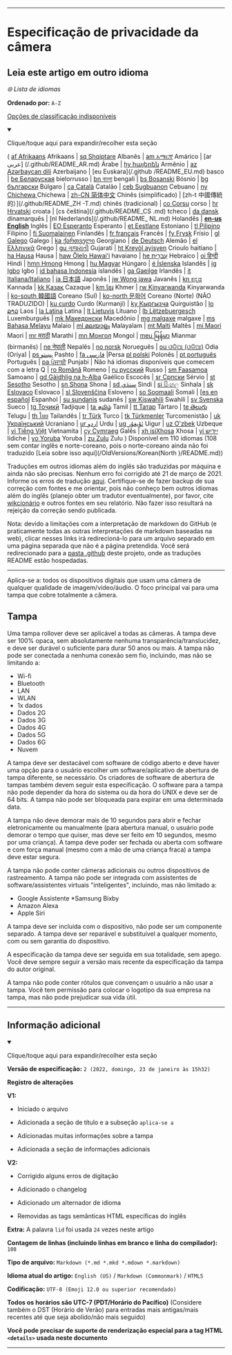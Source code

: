 
***

# Especificação de privacidade da câmera

## Leia este artigo em outro idioma

_🌐 Lista de idiomas_

**Ordenado por:** `A-Z`

[Opções de classificação indisponíveis](https://github.com/seanpm2001/Camera-privacy-specification/)

<details open><summary><p>Clique/toque aqui para expandir/recolher esta seção</p></summary>

( [af Afrikaans](/.github/README_AF.md) Afrikaans | [sq Shqiptare](/.github/README_SQ.md) Albanês | [am አማርኛ](/.github/README_AM.md) Amárico | [ar عربى] (/.github/README_AR.md) Árabe | [hy հայերեն](/.github/README_HY.md) Armênio | [az Azərbaycan dili](/.github/README_AZ.md) Azerbaijano | [eu Euskara](/.github /README_EU.md) basco | [be Беларуская](/.github/README_BE.md) bielorrusso | [bn বাংলা](/.github/README_BN.md) bengali | [bs Bosanski](/.github/README_BS.md) Bósnio | [bg български](/.github/README_BG.md) Búlgaro | [ca Català](/.github/README_CA.md) Catalão | [ceb Sugbuanon](/.github/README_CEB.md) Cebuano | [ny Chichewa ](/.github/README_NY.md) Chichewa | [zh-CN 简体中文](/.github/README_ZH-CN.md) Chinês (simplificado) | [zh-t 中國傳統的）](/.github/README_ZH -T.md) chinês (tradicional) | [co Corsu](/.github/README_CO.md) corso | [hr Hrvatski](/.github/README_HR.md) croata | [cs čeština](/.github/README_CS .md) tcheco | [da dansk](README_DA.md) dinamarquês | [nl Nederlands](/.github/README_ NL.md) Holandês | [**en-us English**](/.github/README.md) Inglês | [EO Esperanto](/.github/README_EO.md) Esperanto | [et Eestlane](/.github/README_ET.md) Estoniano | [tl Pilipino](/.github/README_TL.md) Filipino | [fi Suomalainen](/.github/README_FI.md) Finlandês | [fr français](/.github/README_FR.md) Francês | [fy Frysk](/.github/README_FY.md) Frísio | [gl Galego](/.github/README_GL.md) Galego | [ka ქართველი](/.github/README_KA) Georgiano | [de Deutsch](/.github/README_DE.md) Alemão | [el Ελληνικά](/.github/README_EL.md) Grego | [gu ગુજરાતી](/.github/README_GU.md) Gujarati | [ht Kreyòl ayisyen](/.github/README_HT.md) Crioulo haitiano | [ha Hausa](/.github/README_HA.md) Hausa | [haw Ōlelo Hawaiʻi](/.github/README_HAW.md) havaiano | [he עִברִית](/.github/README_HE.md) Hebraico | [oi हिन्दी](/.github/README_HI.md) Hindi | [hmn Hmong](/.github/README_HMN.md) Hmong | [hu Magyar](/.github/README_HU.md) Húngaro | [é Íslenska](/.github/README_IS.md) Islandês | [ig Igbo](/.github/README_IG.md) Igbo | [id bahasa Indonesia](/.github/README_ID.md) islandês | [ga Gaeilge](/.github/README_GA.md) Irlandês | [it Italiana/Italiano](/.github/README_IT.md) | [ja 日本語](/.github/README_JA.md) Japonês | [jw Wong jawa](/.github/README_JW.md) Javanês | [kn ಕನ್ನಡ](/.github/README_KN.md) Kannada | [kk Қазақ](/.github/README_KK.md) Cazaque | [km ខ្មែរ](/.github/README_KM.md) Khmer | [rw Kinyarwanda](/.github/README_RW.md) Kinyarwanda | [ko-south 韓國語](/.github/README_KO_SOUTH.md) Coreano (Sul) | [ko-north 문화어](README_KO_NORTH.md) Coreano (Norte) (NÃO TRADUZIDO) | [ku curdo](/.github/README_KU.md) Curdo (Kurmanji) | [ky Кыргызча](/.github/README_KY.md) Quirguistão | [lo ລາວ](/.github/README_LO.md) Laos | [la Latina](/.github/README_LA.md) Latina | [lt Lietuvis](/.github/README_LT.md) Lituano | [lb Lëtzebuergesch](/.github/README_LB.md) Luxemburguês | [mk Македонски](/.github/README_MK.md) Macedônio | [mg malgaxe](/.github/README_MG.md) malgaxe | [ms Bahasa Melayu](/.github/README_MS.md) Malaio | [ml മലയാളം](/.github/README_ML.md) Malayalam | [mt Malti](/.github/README_MT.md) Maltês | [mi Maori](/.github/README_MI.md) Maori | [mr मराठी](/.github/README_MR.md) Marathi | [mn Монгол](/.github/README_MN.md) Mongol | [meu မြန်မာ](/.github/README_MY.md) Mianmar (birmanês) | [ne नेपाली](/.github/README_NE.md) Nepalês | [no norsk](/.github/README_NO.md) Norueguês | [ou ଓଡିଆ (ଓଡିଆ)](/.github/README_OR.md) Odia (Oriya) | [ps پښتو](/.github/README_PS.md) Pashto | [fa فارسی](/.github/README_FA.md) |Persa [pl polski](/.github/README_PL.md) Polonês | [pt português](/.github/README_PT.md) Português | [pa ਪੰਜਾਬੀ](/.github/README_PA.md) Punjabi | Não há idiomas disponíveis que comecem com a letra Q | [ro Română](/.github/README_RO.md) Romeno | [ru русский](/.github/README_RU.md) Russo | [sm Faasamoa](/.github/README_SM.md) Samoano | [gd Gàidhlig na h-Alba](/.github/README_GD.md) Gaélico Escocês | [sr Српски](/.github/README_SR.md) Sérvio | [st Sesotho](/.github/README_ST.md) Sesotho | [sn Shona](/.github/README_SN.md) Shona | [sd سنڌي](/.github/README_SD.md) Sindi | [si සිංහල](/.github/README_SI.md) Sinhala | [sk Eslovaco](/.github/README_SK.md) Eslovaco | [sl Slovenščina](/.github/README_SL.md) Esloveno | [so Soomaali](/.github/README_SO.md) Somali | [[es en español](/.github/README_ES.md) Espanhol | [su sundanis](/.github/README_SU.md) sudanês | [sw Kiswahili](/.github/README_SW.md) Swahili | [sv Svenska](/.github/README_SV.md) Sueco | [tg Тоҷикӣ](/.github/README_TG.md) Tadjique | [ta தமிழ்](/.github/README_TA.md) Tamil | [tt Татар](/.github/README_TT.md) Tártaro | [te తెలుగు](/.github/README_TE.md) Telugu | [th ไทย](/.github/README_TH.md) Tailandês | [tr Türk](/.github/README_TR.md) Turco | [tk Türkmenler](/.github/README_TK.md) Turcomenistão | [uk Український](/.github/README_UK.md) Ucraniano | [ur اردو](/.github/README_UR.md) Urdu | [ug ئۇيغۇر](/.github/README_UG.md) Uigur | [uz O'zbek](/.github/README_UZ.md) Uzbeque | [vi Tiếng Việt](/.github/README_VI.md) Vietnamita | [cy Cymraeg](/.github/README_CY.md) Galês | [xh isiXhosa](/.github/README_XH.md) Xhosa | [yi יידיש](/.github/README_YI.md) Iídiche | [yo Yoruba](/.github/README_YO.md) Yoruba | [zu Zulu](/.github/README_ZU.md) Zulu ) Disponível em 110 idiomas (108 sem contar inglês e norte-coreano, pois o norte-coreano ainda não foi traduzido [Leia sobre isso aqui](/OldVersions/Korean(North )/README.md))

Traduções em outros idiomas além do inglês são traduzidas por máquina e ainda não são precisas. Nenhum erro foi corrigido até 21 de março de 2021. Informe os erros de tradução [aqui](https://github.com/seanpm2001/SeansLifeArchive_Extras_Wikipedia/issues/). Certifique-se de fazer backup de sua correção com fontes e me orientar, pois não conheço bem outros idiomas além do inglês (planejo obter um tradutor eventualmente), por favor, cite [wikcionário](https://en.wiktionary.org) e outros fontes em seu relatório. Não fazer isso resultará na rejeição da correção sendo publicada.

Nota: devido a limitações com a interpretação de markdown do GitHub (e praticamente todas as outras interpretações de markdown baseadas na web), clicar nesses links irá redirecioná-lo para um arquivo separado em uma página separada que não é a página pretendida. Você será redirecionado para a [pasta .github](/.github/) deste projeto, onde as traduções README estão hospedadas.

</detalhes>

---

Aplica-se a: todos os dispositivos digitais que usam uma câmera de qualquer qualidade de imagem/vídeo/áudio. O foco principal vai para uma tampa que cobre totalmente a câmera.

## Tampa

Uma tampa rollover deve ser aplicável a todas as câmeras. A tampa deve ser 100% opaca, sem absolutamente nenhuma transparência/translucidez, e deve ser durável o suficiente para durar 50 anos ou mais. A tampa não pode ser conectada a nenhuma conexão sem fio, incluindo, mas não se limitando a:

- Wi-fi
- Bluetooth
- LAN
- WLAN
- 1x dados
- Dados 2G
- Dados 3G
- Dados 4G
- Dados 5G
- Dados 6G
- Nuvem

A tampa deve ser destacável com software de código aberto e deve haver uma opção para o usuário escolher um software/aplicativo de abertura de tampa diferente, se necessário. Os criadores de software de abertura de tampas também devem seguir esta especificação. O software para a tampa não pode depender da hora do sistema ou da hora do UNIX e deve ser de 64 bits. A tampa não pode ser bloqueada para expirar em uma determinada data.

A tampa não deve demorar mais de 10 segundos para abrir e fechar eletronicamente ou manualmente (para abertura manual, o usuário pode demorar o tempo que quiser, mas deve ser feito em 10 segundos, mesmo por uma criança). A tampa deve poder ser fechada ou aberta com software e com força manual (mesmo com a mão de uma criança fraca) a tampa deve estar segura.

A tampa não pode conter câmeras adicionais ou outros dispositivos de rastreamento. A tampa não pode ser integrada com assistentes de software/assistentes virtuais "inteligentes", incluindo, mas não limitado a:

* Google Assistente
*Samsung Bixby
* Amazon Alexa
* Apple Siri

A tampa deve ser incluída com o dispositivo, não pode ser um componente separado. A tampa deve ser reparável e substituível a qualquer momento, com ou sem garantia do dispositivo.

A especificação da tampa deve ser seguida em sua totalidade, sem apego. Você deve sempre seguir a versão mais recente da especificação da tampa do autor original.

A tampa não pode conter rótulos que convençam o usuário a não usar a tampa. Você tem permissão para colocar o logotipo da sua empresa na tampa, mas não pode prejudicar sua vida útil.

***

## Informação adicional

<details open><summary><p>Clique/toque aqui para expandir/recolher esta seção</p></summary>

**Versão de especificação:** `2 (2022, domingo, 23 de janeiro às 15h32)`

**Registro de alterações**

**V1:**

- Iniciado o arquivo

- Adicionada a seção de título e a subseção `aplica-se a`

- Adicionadas muitas informações sobre a tampa

- Adicionada a seção de informações adicionais

**V2:**

- Corrigido alguns erros de digitação

- Adicionado o changelog

- Adicionado um alternador de idioma

- Removidas as tags semânticas HTML específicas do inglês

**Extra:** A palavra `lid` foi usada `24` vezes neste artigo

**Contagem de linhas (incluindo linhas em branco e linha do compilador):** `108`

**Tipo de arquivo:** `Markdown (*.md *.mkd *.mdown *.markdown)`

**Idioma atual do artigo:** `English (US)` / `Markdown (Commonmark)` / `HTML5`

**Codificação:** `UTF-8 (Emoji 12.0 ou superior recomendado)`

**Todos os horários são UTC-7 (PDT/Horário do Pacífico)** (Considere também o DST (Horário de Verão) para entradas mais antigas/mais recentes até que seja abolido/não mais seguido)

**Você pode precisar de suporte de renderização especial para a tag HTML `<details>` usada neste documento**

</detalhes>

***
